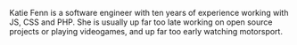 Katie Fenn is a software engineer with ten years of experience working with JS, CSS and PHP. She is usually up far too late working on open source projects or playing videogames, and up far too early watching motorsport.
